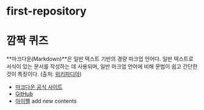 # first-repository

# 깜짝 퀴즈

**마크다운(Markdown)**은 일반 텍스트 기반의 경량 마크업 언어다. 일반 텍스트로 서식이 있는 문서를 작성하는 데 사용되며, 일반 마크업 언어에 비해 문법이 쉽고 간단한 것이 특징이다. (출처: [위키피디아](https://www.wikipedia.org/))

- [마크다운 공식 사이트](https://daringfireball.net/projects/markdown/)
- [GitHub](https://github.com/)
- [아이펠](https://aiffel.io/)
add new contents
